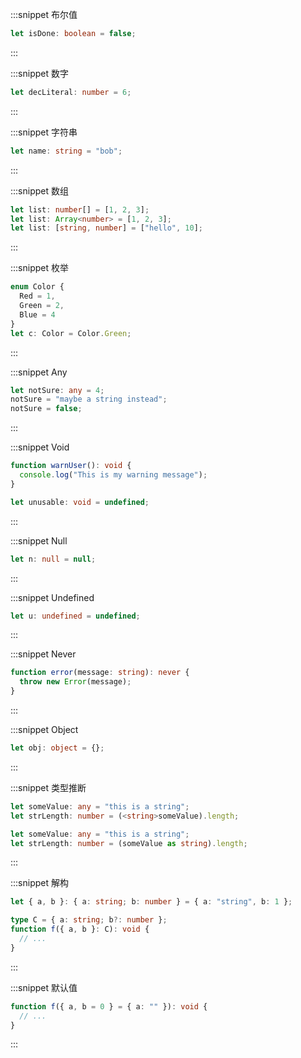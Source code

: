 :::snippet 布尔值

```typescript
let isDone: boolean = false;
```

:::

:::snippet 数字

```typescript
let decLiteral: number = 6;
```

:::

:::snippet 字符串

```typescript
let name: string = "bob";
```

:::

:::snippet 数组

```typescript
let list: number[] = [1, 2, 3];
let list: Array<number> = [1, 2, 3];
let list: [string, number] = ["hello", 10];
```

:::

:::snippet 枚举

```typescript
enum Color {
  Red = 1,
  Green = 2,
  Blue = 4
}
let c: Color = Color.Green;
```

:::

:::snippet Any

```typescript
let notSure: any = 4;
notSure = "maybe a string instead";
notSure = false;
```

:::

:::snippet Void

```typescript
function warnUser(): void {
  console.log("This is my warning message");
}
```

```typescript
let unusable: void = undefined;
```

:::

:::snippet Null

```typescript
let n: null = null;
```

:::

:::snippet Undefined

```typescript
let u: undefined = undefined;
```

:::

:::snippet Never

```typescript
function error(message: string): never {
  throw new Error(message);
}
```

:::

:::snippet Object

```typescript
let obj: object = {};
```

:::

:::snippet 类型推断

```typescript
let someValue: any = "this is a string";
let strLength: number = (<string>someValue).length;
```

```typescript
let someValue: any = "this is a string";
let strLength: number = (someValue as string).length;
```

:::

:::snippet 解构

```typescript
let { a, b }: { a: string; b: number } = { a: "string", b: 1 };
```

```typescript
type C = { a: string; b?: number };
function f({ a, b }: C): void {
  // ...
}
```

:::

:::snippet 默认值

```typescript
function f({ a, b = 0 } = { a: "" }): void {
  // ...
}
```

:::
